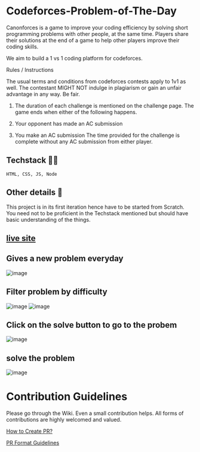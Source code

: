 ﻿# Codeforces-Problem-of-The-Day
 Canonforces is a game to improve your coding efficiency by solving short programming problems with other people, at the same time. Players share their solutions at the end of a game to help other players improve their coding skills.
 
We aim to build a 1 vs 1 coding platform for codeforces. 

Rules / Instructions

The usual terms and conditions from codeforces contests apply to 1v1 as well. The contestant MIGHT NOT indulge in plagiarism or gain an unfair advantage in any way. Be fair.

 1) The duration of each challenge is mentioned on the challenge page. The game ends when either of the following happens.
  
 2) Your opponent has made an AC submission
 
 3) You make an AC submission
  The time provided for the challenge is complete without any AC submission from either player.
  
 ## Techstack 👩‍💻
 
 ``` HTML, CSS, JS, Node ```
 
 ## Other details 📑
 
 This project is in its first iteration hence have to be started from Scratch. You need not to be proficient in the Techstack mentioned but should have basic understanding of the things.
 
 
 ## [live site](https://canonforces.vercel.app/)

 ## Gives a new problem everyday

![image](https://user-images.githubusercontent.com/84634405/195651847-10863575-5363-41cd-bcd3-d2afa9db379a.png)
## Filter problem by difficulty
![image](https://user-images.githubusercontent.com/84634405/195651671-c919cb42-e3fb-40e2-baab-0c79809649b3.png)
![image](https://user-images.githubusercontent.com/84634405/195651689-640ef541-8ebd-4d75-a6a3-94654b7fffea.png)

## Click on the solve button to go to the probem
![image](https://user-images.githubusercontent.com/84634405/195653564-a0eeda04-302b-4daa-abca-3bb210bd4bd4.png)

## solve the problem
![image](https://user-images.githubusercontent.com/84634405/195653582-28de27f8-0188-4895-aaf7-63d6dcfc0206.png)

# Contribution Guidelines

Please go through the Wiki. Even a small contribution helps. All forms of contributions are highly welcomed and valued.

[How to Create PR?](https://github.com/OpenLake/Canonforces.wiki.git)

[PR Format Guidelines](https://github.com/OpenLake/Canonforces.wiki.git)
